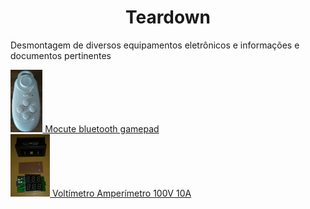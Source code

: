 <html>
  <body>
    <h1 style="text-align: center">Teardown</h1>
    <p>
      Desmontagem de diversos equipamentos eletrônicos e informações e documentos pertinentes
    </p>
    <div class="todos-teardown">
      <div class="teardown" class="mocute" class="bluetooth" class=gamepad>
        <a href="https://github.com/k-co/TearDown/blob/master/mocute%20gamepad%20bluetooth/readme.md">
          <img src="https://github.com/k-co/TearDown/raw/master/mocute%20gamepad%20bluetooth/photo5024226612736010238.jpg" alt="Mocute" height=100px />
          Mocute bluetooth gamepad
        </a>
      </div>
      <div class="teardown" class="voltimetro" class="amperimetro">
          <a href="https://github.com/k-co/TearDown/blob/master/voltamp/readme.md">
          <img height=100px  src="https://github.com/k-co/TearDown/raw/master/voltamp/photo5131898054117533746.jpg" alt="Voltímetro Amperímetro"/>
          Voltímetro Amperímetro 100V 10A
        </a>
      </div>
    </div>
  </body>
</html>
